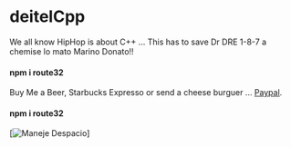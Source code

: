 deitelCpp
=======

We all know HipHop is about C++ ...
This has to save Dr DRE 
1-8-7 a chemise lo mato Marino Donato!!

#### npm i route32

Buy Me a Beer, Starbucks Expresso or send a cheese burguer ... [Paypal](https://www.paypal.me/gospelOfLuke/25).

#### npm i route32




[![Maneje Despacio](https://pbs.twimg.com/media/D6k9CnaWkAAcdYv?format=jpg&name=4096x4096)]
